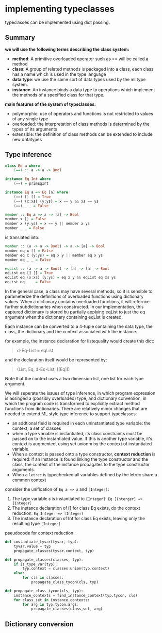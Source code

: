 # implementing typeclasses

typeclasses can be implemented using dict passing.

## Summary

**we will use the following terms describing the class system:**

- **method**: A primitive overloaded operator such as == will be called a method
- **class**: A group of related methods is packaged into a class, each class has a name which is used in the type language
- **data type**: we use the same sort of data types used by the ml type system.
- **instance**: An instance binds a data type to operations which implement the methods of a specified class for that type.

**main features of the system of typeclasses:**

- polymorphic: use of operators and functions is not restricted to values of any single type
- overloaded: the interpretation of class methods is determined by the types of its arguments
- extensible: the definition of class methods can be extended to include new datatypes

## Type inference

```haskell
class Eq a where
    (==) :: a -> a -> Bool

instance Eq Int where
    (==) = primEqInt

instance Eq a => Eq [a] where
    (==) [] [] = True
    (==) (x:xs) (y:ys) = x == y && xs == ys
    (==) _ _ = False

member :: Eq a => a -> [a] -> Bool
member x [] = False
member x (y:ys) = x == y || member x ys
member _ _ = False

```

is translated into:

```haskell
member :: (a -> a -> Bool) -> a -> [a] -> Bool
member eq x [] = False
member eq x (y:ys) = eq x y || member eq x ys
member eq _ _ = False

eqList :: (a -> a -> Bool) -> [a] -> [a] -> Bool
eqList eq [] [] = True
eqList eq (x:xs) (y:ys) = eq x y && eqList eq xs ys
eqList eq _ _ = False
```

In the general case, a class may have several methods, so it is sensible to parameterize the definitions of overloaded functions using dictionary values. When a dictionary contains overloaded functions, it will refernce further subdictionaries when constructed. In our implementation, this captured dictionary is stored bu partially applying eqList to just the eq argument when the dictionary containing eqList is created.

Each instance can be converted to a 4-tuple containing the data type, the class, the dictionary and the context associated with the instance.

for example, the instance declaration for listequality would create this dict:

> d-Eq-List = eqList

and the declaration itself would be represented by:

> (List, Eq, d-Eq-List, \[\[Eq\]\])

Note that the context uses a two dimension list, one list for each type argument.

We will seperate the issues of type inference, in which program expression is assinged a (possibly overloaded) type, and dictionary conversion, in which the program code is transformed to explicitly extract method functions from dictionaries. There are relatively minor changes that are needed to extend ML style type inference to support typeclasses:

- an addtional field is required in each uninstantiated type variable: the context, a set of classes
- when a type variable is instantiated, its class constraints must be passed on to the instantiated value. If this is another type variable, it's context is augmented, using set unionm by the context of instantiated variable.
- When a context is passed onto a type constructor, **context reduction** is required: if an instance is found linking the type constructor and the class, the context of the instance propagates to the type constructor arguments.
- When a `letrec` is typechecked all variables defined by the letrec share a common context

consider the unification of `Eq a => a` and `[Integer]`:

1. The type variable `a` is instantiated to `[Integer]`: `Eq [Interger] => [Integer]`
2. The instance declaration of [] for class Eq exists, do the context reduction: `Eq Integer => [Integer]`
3. The instance declaration of Int for class Eq exists, leaving only the resulting type `[Integer]`

pseudocode for context reduction:

```python
def instantiate_tyvar(tyvar, typ):
    tyvar.value = typ
    propagate_classes(tyvar.context, typ)

def propagate_classes(classes, typ):
    if is_type_var(typ):
        typ.context = classes.union(typ.context)
    else:
        for cls in classes:
            propagate_class_tycon(cls, typ)

def propagate_class_tycon(cls, typ):
    instance_contexts = find_instance_context(typ.tycon, cls)
    for class_set in instance_contexts:
        for arg in typ.tycon.args:
            propagate_classes(class_set, arg)
```

## Dictionary conversion


